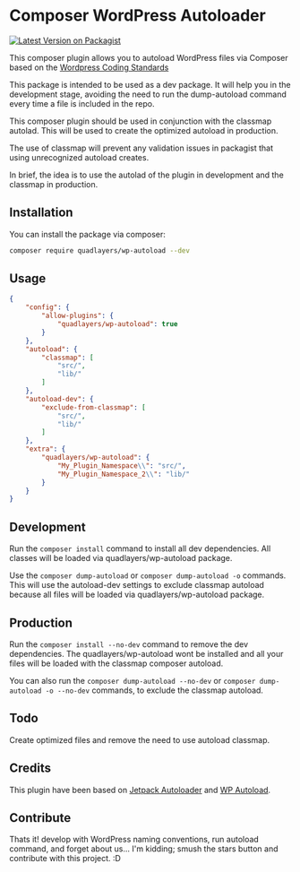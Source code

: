# Composer WordPress Autoloader

[![Latest Version on Packagist](https://img.shields.io/packagist/v/quadlayers/wp-autoload.svg?style=flat-square)](https://packagist.org/packages/quadlayers/wp-autoload)

This composer plugin allows you to autoload WordPress files via Composer based on the [Wordpress Coding Standards](https://developer.wordpress.org/coding-standards/wordpress-coding-standards/php/)

This package is intended to be used as a dev package. It will help you in the development stage, avoiding the need to run the dump-autoload command every time a file is included in the repo.

This composer plugin should be used in conjunction with the classmap autolad. This will be used to create the optimized autoload in production. 

The use of classmap will prevent any validation issues in packagist that using unrecognized autoload creates.

In brief, the idea is to use the autolad of the plugin in development and the classmap in production.

## Installation
You can install the package via composer:

```bash
composer require quadlayers/wp-autoload --dev
```

## Usage
```json
{
	"config": {
		"allow-plugins": {
			"quadlayers/wp-autoload": true
		}
	},
	"autoload": {
		"classmap": [
			"src/",
			"lib/"
		]
	},
	"autoload-dev": {
		"exclude-from-classmap": [
			"src/",
			"lib/"
		]
	},
	"extra": {
		"quadlayers/wp-autoload": {
			"My_Plugin_Namespace\\": "src/",
			"My_Plugin_Namespace_2\\": "lib/"
		}
	}
}
```
## Development
Run the `composer install` command to install all dev dependencies. All classes will be loaded via quadlayers/wp-autoload package.

Use the `composer dump-autoload` or `composer dump-autoload -o` commands. This will use the autoload-dev settings to exclude classmap autoload because all files will be loaded via quadlayers/wp-autoload package.

## Production
Run the `composer install --no-dev` command to remove the dev dependencies. The quadlayers/wp-autoload wont be installed and all your files will be loaded with the classmap composer autoload.

You can also run the `composer dump-autoload --no-dev` or `composer dump-autoload -o --no-dev` commands, to exclude the classmap autoload.

## Todo
Create optimized files and remove the need to use autoload classmap.

## Credits
This plugin have been based on [Jetpack Autoloader](https://github.com/Automattic/jetpack-autoloader) and [WP Autoload](https://github.com/wppunk/wpautoload).

## Contribute
Thats it! develop with WordPress naming conventions, run autoload command, and forget about us... I'm kidding; smush the stars button and contribute with this project. :D
